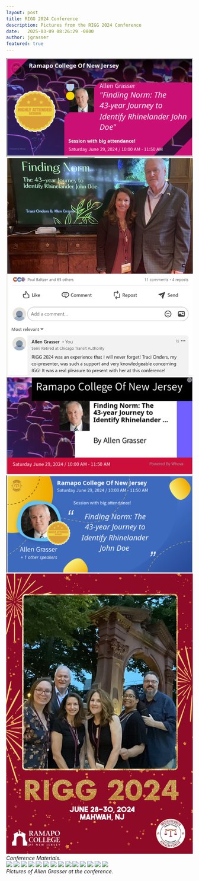 ```yaml
---
layout: post
title: RIGG 2024 Conference
description: Pictures from the RIGG 2024 Conference
date:   2025-03-09 08:26:29 -0800
author: jgrasser
featured: true
---
```



<div class="gallery-box">
  <div class="gallery gallery--post">
    <img src="/images/rigg2024/RIGG_2024_Allen_Grasser_Speaker.png" loading="lazy">
    <img src="/images/rigg2024/RIGG_2024_Fiding_Norm_Presentation_with_Traci_Onders_and_Allen_Grasser.png" loading="lazy">
    <img src="/images/rigg2024/RIGG_2024_Finding_Norm.png" loading="lazy">
    <img src="/images/rigg2024/RIGG_2024_Speaker_Allen_Grasser.png" loading="lazy">
    <img src="/images/rigg2024/miniphotobooth.png" loading="lazy">
  </div>
  <em>Conference Materials.</em>
</div>


<div class="gallery-box">
  <div class="gallery gallery--post">
    <img src="/images/rigg2024/IMG_7519.png" loading="lazy">
    <img src="/images/rigg2024/IMG_7522.png" loading="lazy">
    <img src="/images/rigg2024/IMG_7523.png" loading="lazy">
    <img src="/images/rigg2024/IMG_7525.png" loading="lazy">
    <img src="/images/rigg2024/IMG_7534.png" loading="lazy">
    <img src="/images/rigg2024/IMG_7546.png" loading="lazy">
    <img src="/images/rigg2024/IMG_7561.png" loading="lazy">
    <img src="/images/rigg2024/IMG_7563.png" loading="lazy">
    <img src="/images/rigg2024/IMG_7564.png" loading="lazy">
    <img src="/images/rigg2024/IMG_7569.png" loading="lazy">
    <img src="/images/rigg2024/IMG_7577.png" loading="lazy">
    <img src="/images/rigg2024/IMG_7582.png" loading="lazy">
    <img src="/images/rigg2024/IMG_7587.png" loading="lazy">
    <img src="/images/rigg2024/IMG_7588.png" loading="lazy">
  </div>
  <em>Pictures of Allen Grasser at the conference.</em>
</div>


